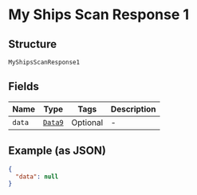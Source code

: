 
# My Ships Scan Response 1

## Structure

`MyShipsScanResponse1`

## Fields

| Name | Type | Tags | Description |
|  --- | --- | --- | --- |
| `data` | [`Data9`](../../doc/models/data-9.md) | Optional | - |

## Example (as JSON)

```json
{
  "data": null
}
```

